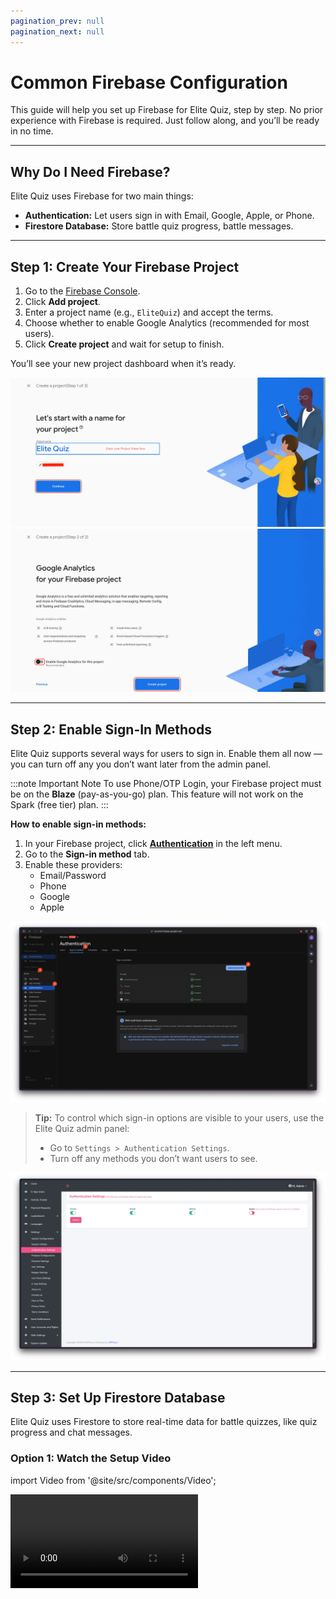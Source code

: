 ```yaml
---
pagination_prev: null
pagination_next: null
---
```


# Common Firebase Configuration

This guide will help you set up Firebase for Elite Quiz, step by step. No prior experience with Firebase is required. Just follow along, and you’ll be ready in no time.

---

## Why Do I Need Firebase?

Elite Quiz uses Firebase for two main things:

- **Authentication:** Let users sign in with Email, Google, Apple, or Phone.
- **Firestore Database:** Store battle quiz progress, battle messages.

---

## Step 1: Create Your Firebase Project

1. Go to the [Firebase Console](https://console.firebase.google.com/).
2. Click **Add project**.
3. Enter a project name (e.g., `EliteQuiz`) and accept the terms.
4. Choose whether to enable Google Analytics (recommended for most users).
5. Click **Create project** and wait for setup to finish.

You’ll see your new project dashboard when it’s ready.

![Screenshot: Creating a Firebase Project](/img/app/createFirebase1.webp)
![Screenshot: Firebase Project Setup Steps](/img/app/createFirebase2.webp)

---

## Step 2: Enable Sign-In Methods

Elite Quiz supports several ways for users to sign in. Enable them all now — you can turn off any you don’t want later from the admin panel.

:::note Important Note
To use Phone/OTP Login, your Firebase project must be on the **Blaze** (pay-as-you-go) plan. This feature will not work on the Spark (free tier) plan.
:::

**How to enable sign-in methods:**

1. In your Firebase project, click [**Authentication**](https://console.firebase.google.com/project/_/authentication/providers) in the left menu.
2. Go to the **Sign-in method** tab.
3. Enable these providers:
   - Email/Password
   - Phone
   - Google
   - Apple

![Screenshot: Enable Auth Methods in Firebase](/img/common/firebase_authentication.webp)

> **Tip:** To control which sign-in options are visible to your users, use the Elite Quiz admin panel:
>
> - Go to `Settings > Authentication Settings`.
> - Turn off any methods you don’t want users to see.

![Screenshot: Admin Panel Authentication Settings](/img/common/panel_auth_settings.png)

---

## Step 3: Set Up Firestore Database

Elite Quiz uses Firestore to store real-time data for battle quizzes, like quiz progress and chat messages.

### Option 1: Watch the Setup Video

import Video from '@site/src/components/Video';

<Video src="https://youtu.be/wILoHdogjOI" title="Firebase Firestore Setup" />

### Option 2: Follow These Steps

1. In Firebase, click **Build** in the left menu, then select [**Firestore Database**](https://console.firebase.google.com/project/_/firestore/).
2. Click **Create database**.
3. Choose the location closest to your users and confirm.

   ![Screenshot: Create Firestore Database](/img/common/firestore_create_db.png)
   ![Screenshot: Select Database Location](/img/common/firestore_create_step2.png)

4. **Set Firestore Security Rules:**
   - Go to the **Rules** tab.
   - Delete any existing rules and paste in the following:

   ```javascript
    rules_version = '2';
    service cloud.firestore {
        match /databases/{database}/documents {
            match /{document=**} {
                allow read, write: if request.auth.uid != null;
            }
        }
    }
   ```

   ![Screenshot: Add Rule in Firestore](/img/common/firestore_rules.webp)

5. **Create an Index for Messaging**
   - This is needed for the in-game chat feature.
   - In Firestore, go to the **Indexes** tab.
   - Click **Add Index** and fill in:
     - **Collection ID:** `messages`
     - **First Field:** `roomId` (Ascending) — note the capital "I"
     - **Second Field:** `timestamp` (Descending)
     - **Query Scope:** Collection

   ![Screenshot: Create Index for Messages](/img/common/firestore_index.webp)

---

## What’s Next?

- You’re done with the common Firebase setup! 🎉
- Now, follow the next guide for your platform (mobile or web) to finish integration.
